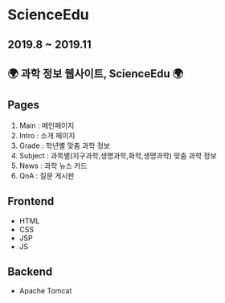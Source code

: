 # ScienceEdu

## 2019.8 ~ 2019.11
## 🌍 과학 정보 웹사이트, ScienceEdu 🌍

## Pages

1. Main : 메인페이지
2. Intro : 소개 페이지
3. Grade : 학년별 맞춤 과학 정보
4. Subject : 과목별(지구과학,생명과학,화학,생명과학) 맞춤 과학 정보
5. News : 과학 뉴스 카드
6. QnA : 질문 게시판


## Frontend

- HTML
- CSS
- JSP 
- JS

## Backend

- Apache Tomcat
